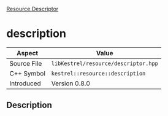 [Resource.Descriptor](index.md)
# description
| Aspect | Value |
| --- | --- |
| Source File | `libKestrel/resource/descriptor.hpp` |
| C++ Symbol | `kestrel::resource::description` |
| Introduced | Version 0.8.0 |
## Description
